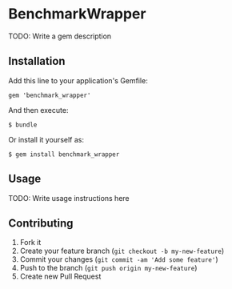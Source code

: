 # BenchmarkWrapper

TODO: Write a gem description

## Installation

Add this line to your application's Gemfile:

    gem 'benchmark_wrapper'

And then execute:

    $ bundle

Or install it yourself as:

    $ gem install benchmark_wrapper

## Usage

TODO: Write usage instructions here

## Contributing

1. Fork it
2. Create your feature branch (`git checkout -b my-new-feature`)
3. Commit your changes (`git commit -am 'Add some feature'`)
4. Push to the branch (`git push origin my-new-feature`)
5. Create new Pull Request

